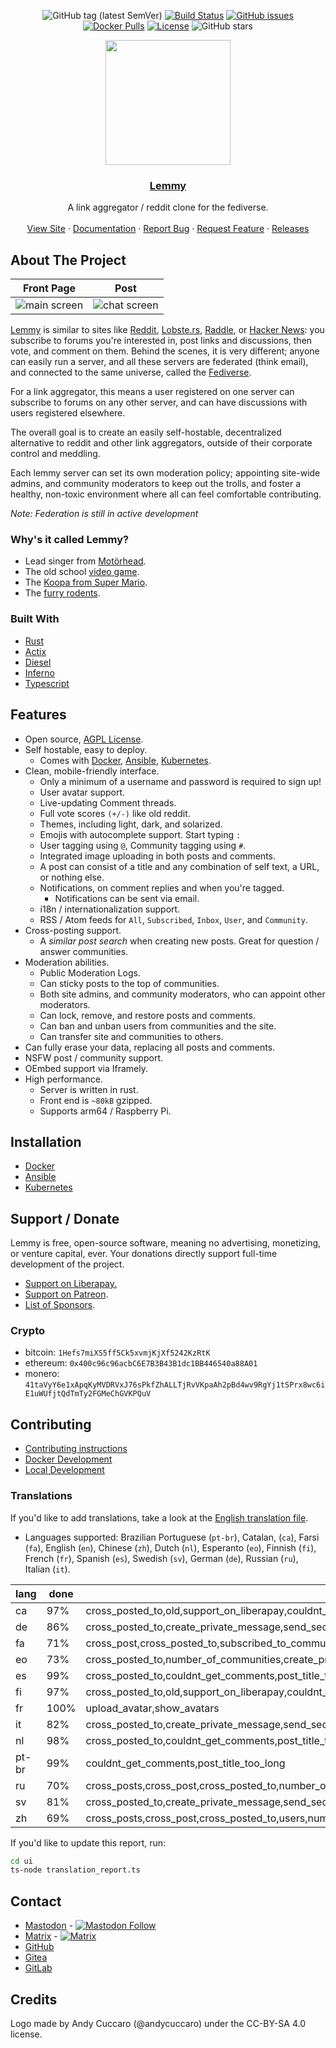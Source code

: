 <div align="center">

![GitHub tag (latest SemVer)](https://img.shields.io/github/tag/dessalines/lemmy.svg)
[![Build Status](https://travis-ci.org/dessalines/lemmy.svg?branch=master)](https://travis-ci.org/dessalines/lemmy)
[![GitHub issues](https://img.shields.io/github/issues-raw/dessalines/lemmy.svg)](https://github.com/dessalines/lemmy/issues)
[![Docker Pulls](https://img.shields.io/docker/pulls/dessalines/lemmy.svg)](https://cloud.docker.com/repository/docker/dessalines/lemmy/)
[![License](https://img.shields.io/github/license/dessalines/lemmy.svg)](LICENSE)
![GitHub stars](https://img.shields.io/github/stars/dessalines/lemmy?style=social)
</div>

<p align="center">
  <a href="https://dev.lemmy.ml/" rel="noopener">
 <img width=200px height=200px src="ui/assets/favicon.svg"></a>

 <h3 align="center"><a href="https://dev.lemmy.ml">Lemmy</a></h3>
  <p align="center">
    A link aggregator / reddit clone for the fediverse.
    <br />
    <br />
    <a href="https://dev.lemmy.ml">View Site</a>
    ·
    <a href="https://dev.lemmy.ml/docs/index.html">Documentation</a>
    ·
    <a href="https://github.com/dessalines/lemmy/issues">Report Bug</a>
    ·
    <a href="https://github.com/dessalines/lemmy/issues">Request Feature</a>
    ·
    <a href="https://github.com/dessalines/lemmy/blob/master/RELEASES.md">Releases</a>
  </p>
</p>

## About The Project

Front Page|Post
---|---
![main screen](https://i.imgur.com/kZSRcRu.png)|![chat screen](https://i.imgur.com/4XghNh6.png)

[Lemmy](https://github.com/dessalines/lemmy) is similar to sites like [Reddit](https://reddit.com), [Lobste.rs](https://lobste.rs), [Raddle](https://raddle.me), or [Hacker News](https://news.ycombinator.com/): you subscribe to forums you're interested in, post links and discussions, then vote, and comment on them. Behind the scenes, it is very different; anyone can easily run a server, and all these servers are federated (think email), and connected to the same universe, called the [Fediverse](https://en.wikipedia.org/wiki/Fediverse).

For a link aggregator, this means a user registered on one server can subscribe to forums on any other server, and can have discussions with users registered elsewhere.

The overall goal is to create an easily self-hostable, decentralized alternative to reddit and other link aggregators, outside of their corporate control and meddling.

Each lemmy server can set its own moderation policy; appointing site-wide admins, and community moderators to keep out the trolls, and foster a healthy, non-toxic environment where all can feel comfortable contributing.

*Note: Federation is still in active development*

### Why's it called Lemmy?

- Lead singer from [Motörhead](https://invidio.us/watch?v=pWB5JZRGl0U).
- The old school [video game](<https://en.wikipedia.org/wiki/Lemmings_(video_game)>).
- The [Koopa from Super Mario](https://www.mariowiki.com/Lemmy_Koopa).
- The [furry rodents](http://sunchild.fpwc.org/lemming-the-little-giant-of-the-north/).

### Built With

- [Rust](https://www.rust-lang.org)
- [Actix](https://actix.rs/)
- [Diesel](http://diesel.rs/)
- [Inferno](https://infernojs.org)
- [Typescript](https://www.typescriptlang.org/)

## Features

- Open source, [AGPL License](/LICENSE).
- Self hostable, easy to deploy.
  - Comes with [Docker](#docker), [Ansible](#ansible), [Kubernetes](#kubernetes).
- Clean, mobile-friendly interface.
  - Only a minimum of a username and password is required to sign up!
  - User avatar support.
  - Live-updating Comment threads.
  - Full vote scores `(+/-)` like old reddit.
  - Themes, including light, dark, and solarized.
  - Emojis with autocomplete support. Start typing `:`
  - User tagging using `@`, Community tagging using `#`.
  - Integrated image uploading in both posts and comments.
  - A post can consist of a title and any combination of self text, a URL, or nothing else.
  - Notifications, on comment replies and when you're tagged.
    - Notifications can be sent via email.
  - i18n / internationalization support.
  - RSS / Atom feeds for `All`, `Subscribed`, `Inbox`, `User`, and `Community`.
- Cross-posting support.
  - A *similar post search* when creating new posts. Great for question / answer communities.
- Moderation abilities.
  - Public Moderation Logs.
  - Can sticky posts to the top of communities.
  - Both site admins, and community moderators, who can appoint other moderators.
  - Can lock, remove, and restore posts and comments.
  - Can ban and unban users from communities and the site.
  - Can transfer site and communities to others.
- Can fully erase your data, replacing all posts and comments.
- NSFW post / community support.
- OEmbed support via Iframely.
- High performance.
  - Server is written in rust.
  - Front end is `~80kB` gzipped.
  - Supports arm64 / Raspberry Pi.

## Installation

- [Docker](https://dev.lemmy.ml/docs/administration_install_docker.html)
- [Ansible](https://dev.lemmy.ml/docs/administration_install_ansible.html)
- [Kubernetes](https://dev.lemmy.ml/docs/administration_install_kubernetes.html)

## Support / Donate

Lemmy is free, open-source software, meaning no advertising, monetizing, or venture capital, ever. Your donations directly support full-time development of the project.

- [Support on Liberapay.](https://liberapay.com/Lemmy)
- [Support on Patreon](https://www.patreon.com/dessalines).
- [List of Sponsors](https://dev.lemmy.ml/sponsors).

### Crypto

- bitcoin: `1Hefs7miXS5ff5Ck5xvmjKjXf5242KzRtK`
- ethereum: `0x400c96c96acbC6E7B3B43B1dc1BB446540a88A01`
- monero: `41taVyY6e1xApqKyMVDRVxJ76sPkfZhALLTjRvVKpaAh2pBd4wv9RgYj1tSPrx8wc6iE1uWUfjtQdTmTy2FGMeChGVKPQuV`

## Contributing

- [Contributing instructions](https://dev.lemmy.ml/docs/contributing.html)
- [Docker Development](https://dev.lemmy.ml/docs/contributing_docker_development.html)
- [Local Development](https://dev.lemmy.ml/docs/contributing_local_development.html)

### Translations 

If you'd like to add translations, take a look at the [English translation file](ui/src/translations/en.ts).

- Languages supported: Brazilian Portuguese (`pt-br`), Catalan, (`ca`), Farsi (`fa`), English (`en`), Chinese (`zh`), Dutch (`nl`), Esperanto (`eo`), Finnish (`fi`), French (`fr`), Spanish (`es`), Swedish (`sv`), German (`de`), Russian (`ru`), Italian (`it`).

<!-- translations -->

lang | done | missing
---- | ---- | -------
ca | 97% | cross_posted_to,old,support_on_liberapay,couldnt_get_comments,post_title_too_long,time,action
de | 86% | cross_posted_to,create_private_message,send_secure_message,send_message,message,avatar,upload_avatar,show_avatars,old,docs,message_sent,messages,old_password,matrix_user_id,private_message_disclaimer,send_notifications_to_email,downvotes_disabled,enable_downvotes,open_registration,registration_closed,enable_nsfw,donate_to_lemmy,donate,from,logged_in,couldnt_get_comments,post_title_too_long,email_already_exists,couldnt_create_private_message,no_private_message_edit_allowed,couldnt_update_private_message,time,action
fa | 71% | cross_post,cross_posted_to,subscribed_to_communities,trending_communities,create_private_message,send_secure_message,send_message,message,mod,mods,moderates,remove_as_mod,appoint_as_mod,modlog,stickied,ban,ban_from_site,unban,unban_from_site,banned,number_of_subscribers,subscribers,both,saved,unsubscribe,subscribe,subscribed,old,api,docs,inbox,inbox_for,message_sent,notifications_error,messages,no_email_setup,matrix_user_id,private_message_disclaimer,url,body,copy_suggested_title,community,expand_here,subscribe_to_communities,theme,sponsor_message,support_on_liberapay,general_sponsors,joined,by,to,from,landing_0,logged_in,couldnt_get_comments,community_moderator_already_exists,community_follower_already_exists,community_user_already_banned,post_title_too_long,no_slurs,admin_already_created,couldnt_create_private_message,no_private_message_edit_allowed,couldnt_update_private_message,time,action
eo | 73% | cross_posted_to,number_of_communities,create_private_message,send_secure_message,send_message,message,preview,upload_image,avatar,upload_avatar,show_avatars,formatting_help,view_source,sticky,unsticky,archive_link,stickied,delete_account,delete_account_confirm,banned,creator,number_online,old,docs,replies,mentions,message_sent,messages,old_password,forgot_password,reset_password_mail_sent,password_change,new_password,no_email_setup,matrix_user_id,private_message_disclaimer,send_notifications_to_email,language,browser_default,downvotes_disabled,enable_downvotes,open_registration,registration_closed,enable_nsfw,theme,support_on_liberapay,donate_to_lemmy,donate,from,are_you_sure,yes,no,logged_in,couldnt_get_comments,post_title_too_long,email_already_exists,couldnt_create_private_message,no_private_message_edit_allowed,couldnt_update_private_message,time,action
es | 99% | cross_posted_to,couldnt_get_comments,post_title_too_long
fi | 97% | cross_posted_to,old,support_on_liberapay,couldnt_get_comments,post_title_too_long,time,action
fr | 100% | upload_avatar,show_avatars
it | 82% | cross_posted_to,create_private_message,send_secure_message,send_message,message,avatar,upload_avatar,show_avatars,archive_link,old,docs,message_sent,messages,old_password,forgot_password,reset_password_mail_sent,password_change,new_password,no_email_setup,matrix_user_id,private_message_disclaimer,send_notifications_to_email,language,browser_default,downvotes_disabled,enable_downvotes,open_registration,registration_closed,enable_nsfw,donate_to_lemmy,donate,from,logged_in,couldnt_get_comments,post_title_too_long,email_already_exists,couldnt_create_private_message,no_private_message_edit_allowed,couldnt_update_private_message,time,action
nl | 98% | cross_posted_to,couldnt_get_comments,post_title_too_long,time,action
pt-br | 99% | couldnt_get_comments,post_title_too_long
ru | 70% | cross_posts,cross_post,cross_posted_to,number_of_communities,create_private_message,send_secure_message,send_message,message,preview,upload_image,avatar,upload_avatar,show_avatars,formatting_help,view_source,sticky,unsticky,archive_link,stickied,delete_account,delete_account_confirm,banned,creator,number_online,old,docs,replies,mentions,message_sent,messages,old_password,forgot_password,reset_password_mail_sent,password_change,new_password,no_email_setup,matrix_user_id,private_message_disclaimer,send_notifications_to_email,language,browser_default,downvotes_disabled,enable_downvotes,open_registration,registration_closed,enable_nsfw,recent_comments,theme,support_on_liberapay,donate_to_lemmy,donate,monero,by,to,from,transfer_community,transfer_site,are_you_sure,yes,no,logged_in,couldnt_get_comments,post_title_too_long,email_already_exists,couldnt_create_private_message,no_private_message_edit_allowed,couldnt_update_private_message,time,action
sv | 81% | cross_posted_to,create_private_message,send_secure_message,send_message,message,avatar,upload_avatar,show_avatars,archive_link,old,docs,replies,mentions,message_sent,messages,old_password,forgot_password,reset_password_mail_sent,password_change,new_password,no_email_setup,matrix_user_id,private_message_disclaimer,send_notifications_to_email,language,browser_default,downvotes_disabled,enable_downvotes,open_registration,registration_closed,enable_nsfw,support_on_liberapay,donate_to_lemmy,donate,from,logged_in,couldnt_get_comments,post_title_too_long,email_already_exists,couldnt_create_private_message,no_private_message_edit_allowed,couldnt_update_private_message,time,action
zh | 69% | cross_posts,cross_post,cross_posted_to,users,number_of_communities,create_private_message,send_secure_message,send_message,message,preview,upload_image,avatar,upload_avatar,show_avatars,formatting_help,view_source,sticky,unsticky,archive_link,settings,stickied,delete_account,delete_account_confirm,banned,creator,number_online,old,docs,replies,mentions,message_sent,messages,old_password,forgot_password,reset_password_mail_sent,password_change,new_password,no_email_setup,matrix_user_id,private_message_disclaimer,send_notifications_to_email,language,browser_default,downvotes_disabled,enable_downvotes,open_registration,registration_closed,enable_nsfw,recent_comments,nsfw,show_nsfw,theme,donate_to_lemmy,donate,monero,by,to,from,transfer_community,transfer_site,are_you_sure,yes,no,logged_in,couldnt_get_comments,post_title_too_long,email_already_exists,couldnt_create_private_message,no_private_message_edit_allowed,couldnt_update_private_message,time,action
<!-- translationsstop -->

If you'd like to update this report, run:

```bash 
cd ui
ts-node translation_report.ts
```

## Contact

- [Mastodon](https://mastodon.social/@LemmyDev) - [![Mastodon Follow](https://img.shields.io/mastodon/follow/810572?domain=https%3A%2F%2Fmastodon.social&style=social)](https://mastodon.social/@LemmyDev)
- [Matrix](https://riot.im/app/#/room/#rust-reddit-fediverse:matrix.org) - [![Matrix](https://img.shields.io/matrix/rust-reddit-fediverse:matrix.org.svg?label=matrix-chat)](https://riot.im/app/#/room/#rust-reddit-fediverse:matrix.org)
- [GitHub](https://github.com/dessalines/lemmy)
- [Gitea](https://yerbamate.dev/dessalines/lemmy)
- [GitLab](https://gitlab.com/dessalines/lemmy)

## Credits

Logo made by Andy Cuccaro (@andycuccaro) under the CC-BY-SA 4.0 license.
